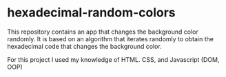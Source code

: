 # hexadecimal-random-colors


This repository contains an app that changes the background color randomly. It is based on an algorithm that iterates randomly to obtain the hexadecimal code that changes the background color.



For this project I used my knowledge of HTML. CSS, and Javascript (DOM, OOP)
